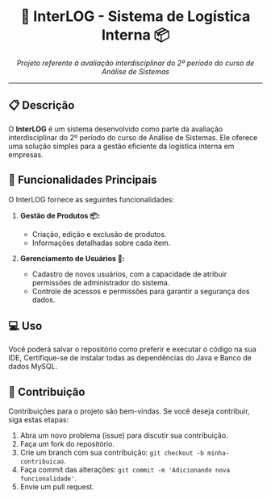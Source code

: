 <h1 align="center">🚚 InterLOG - Sistema de Logística Interna 📦</h1>

<p align="center">
  <em>Projeto referente à avaliação interdisciplinar do 2º período do curso de Análise de Sistemas</em>
</p>

---

## 📋 Descrição

O **InterLOG** é um sistema desenvolvido como parte da avaliação interdisciplinar do 2º período do curso de Análise de Sistemas. Ele oferece uma solução simples para a gestão eficiente da logística interna em empresas.

## 🚀 Funcionalidades Principais

O InterLOG fornece as seguintes funcionalidades:

1. **Gestão de Produtos 📦:**
   - Criação, edição e exclusão de produtos.
   - Informações detalhadas sobre cada item.

2. **Gerenciamento de Usuários 👤:**
   - Cadastro de novos usuários, com a capacidade de atribuir permissões de administrador do sistema.
   - Controle de acessos e permissões para garantir a segurança dos dados.


## 💻 Uso

Você poderá salvar o repositório como preferir e executar o código na sua IDE, Certifique-se de instalar todas as dependências do Java e Banco de dados MySQL.

## 🤝 Contribuição

Contribuições para o projeto são bem-vindas. Se você deseja contribuir, siga estas etapas:

1. Abra um novo problema (issue) para discutir sua contribuição.
2. Faça um fork do repositório.
3. Crie um branch com sua contribuição: `git checkout -b minha-contribuicao`.
4. Faça commit das alterações: `git commit -m 'Adicionando nova funcionalidade'`.
5. Envie um pull request.
